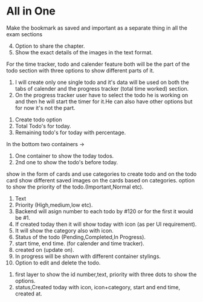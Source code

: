 # All in One

<!-- Naviagations for this app -->
<!-- Zain's Desk with logo -->
<!-- Home -->
<!-- Exam preparation (working on this module) -->
<!-- Quick Links -->
<!-- Password Vault -->
<!-- Task / todos -->
<!-- Settings -->
<!-- Logout -->

 <!-- Selected options background color #FEFEFE -->
 <!-- text color #122300 and not selected text color #F0F0F0 -->
 <!-- Sidebar container background color #1C1C1E -->
 <!-- border of the container #2C2C2C -->

 <!--  -->

 <!-- Features to be added on the single chapter preview page -->

Make the bookmark as saved and important as a separate thing in all the exam sections

 <!-- 1. Bookmark (option for both the chapter and the image to be bookmarked). -->
 <!-- 2. Mark as done (option for both the image and the chapter to be marked as bookmark (Important)). -->
 <!-- 3. Option to show the Bookmark images first and then the others and also marks as done option and when user selects this then it shows the done images first then the other images (Bookmark means important) -->

4.  Option to share the chapter.
    <!-- 5. Option to delete a specific image of the chapter. -->
    <!-- 6. On the image the user must have the full screen option, Zoom image option and save to local device option. -->
5.  Show the exact details of the images in the text format.

 <!-- Tasks for today must done -->
 <!-- 1. Add the popups like  -->
 <!-- -> ARE YOU SURE TO DELETE THE CHAPTER? || Image  -->

<!--
  Think about the edit section what to show on this?
 Options for now
 1. Edit the name of the chapter.
 2. Add a picture for the chapter.
 3. Save buttonn and cancel button. -->

<!-- Challenges on the frontend side of the Exam-preparation module (for now) -->

<!-- 1. What to show on the add new book?
2. Where to show the edit delete etc functionalities of the books?
3. What to show on the add new chapter?
4. What if the user wants to add images to the existing chapter?
5. Status like Important, and Status like completed pending are updated where on the chapters. -->
<!--
Answer 1 :
-> Add Name of the Subject/ Book.
-> Add Image for the Book.
-> Select Type (Mids , Finals).
-> Have options to set as normal, important, medium etc.
-> Have options to mark as pending, Remaining, Completed.
That's it for now I think. -->
<!--
Answer 2 :
-> Options of edit,delete on the card like three dots on the left side and when user hovers/clicks it will show edit and delete options.
-> Delete will show a confirmation message.
-> Edit will show a form with already created details like Image,Name,Type (mids,finals) and he can edit this and save. -->
<!--
Answer 3 :
-> Name of the chapter.
-> Image optional if he wants he can add or show the default card for the chapter.
-> Upload multiple images through drag and drop (for now only images).
-> Save the chapter (that's it for now). -->

<!-- Answer 4 :
-> Name of the chapter will be shown (not edit-able) and he is shown a drap and drop input option or like that to add more photos and save. -->

<!-- Answer 5 :
-> On the edit section of the Book the user will be able to update the status of the Books. -->

<!-- For now complete the options of the frontend side of the Learning section -->
<!-- 1. What to show on the Add new Chapter?
2. What to show on the Add Notes to existing chapter.


Ans 1.
1. Name of the chapter.
2. Image for the chapter (optional).
3. Upload (drag and drop option for the user to upload multiple images 10,30 50 etc what so ever).
4. Save the chaper option. -->

For the time tracker, todo and calender feature both will be the part of the todo section with three options to show different parts of it.

1. I will create only one single todo and it's data will be used on both the tabs of calender and the progress tracker (total time worked) section.
2. On the progress tracker user have to select the todo he is working on and then he will start the timer for it.He can also have other options but for now it's not the part.

<!-- Design the todo page first and look for the navbar that is going to be shown on the Todos Page -->

1. Create todo option
2. Total Todo's for today.
3. Remaining todo's for today with percentage.

In the bottom two containers ->

1. One container to show the today todos.
2. 2nd one to show the todo's before today.

show in the form of cards and use categories to create todo and on the todo card show different saved images on the cards based on categories.
option to show the priority of the todo.(Important,Normal etc).

<!-- what to show on the options of the bar chart and the pie chart -->

<!-- 1. pie chart to show the comparison of the total todos and the remaining todo's.
2. Bar chart to show the name of the category with completed and remaining comparison. -->

<!-- Todos will have the following things -->

1. Text
2. Priority (High,medium,low etc).
3. Backend will asign number to each todo by #120 or for the first it would be #1.
4. If created today then it will show today with icon (as per UI requirement).
5. It will show the category also with icon.
6. Status of the todo (Pending,Completed,In Progress).
7. start time, end time. (for calender and time tracker).
8. created on (update on).
9. In progress will be shown with different container stylings.
10. Option to edit and delete the todo.

<!-- UI based thinking -->

1. first layer to show the id number,text, priority with three dots to show the options.
2. status,Created today with icon, icon+category, start and end time, created at.
